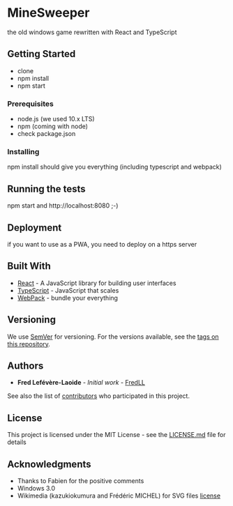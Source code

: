 # MineSweeper

the old windows game rewritten with React and TypeScript

## Getting Started

* clone
* npm install
* npm start

### Prerequisites

* node.js (we used 10.x LTS)
* npm (coming with node)
* check package.json

### Installing

npm install should give you everything (including typescript and webpack)


## Running the tests

npm start and http://localhost:8080 ;-)

## Deployment

if you want to use as a PWA, you need to deploy on a https server

## Built With

* [React](https://reactjs.org/) - A JavaScript library for building user interfaces
* [TypeScript](http://www.typescriptlang.org/) - JavaScript that scales
* [WebPack](https://webpack.js.org/) - bundle your everything

## Versioning

We use [SemVer](http://semver.org/) for versioning. For the versions available, see the [tags on this repository](https://github.com/your/project/tags). 

## Authors

* **Fred Lefévère-Laoide** - *Initial work* - [FredLL](https://github.com/FredLL)

See also the list of [contributors](https://github.com/FredLL/MineSweeper/contributors) who participated in this project.

## License

This project is licensed under the MIT License - see the [LICENSE.md](LICENSE.md) file for details

## Acknowledgments

* Thanks to Fabien for the positive comments
* Windows 3.0
* Wikimedia (kazukiokumura and Frédéric MICHEL) for SVG files [license](https://commons.wikimedia.org/wiki/Commons:GNU_Free_Documentation_License,_version_1.2)
